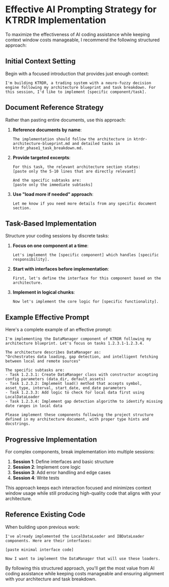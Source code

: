 # Effective AI Prompting Strategy for KTRDR Implementation

To maximize the effectiveness of AI coding assistance while keeping context window costs manageable, I recommend the following structured approach:

## Initial Context Setting

Begin with a focused introduction that provides just enough context:

```
I'm building KTRDR, a trading system with a neuro-fuzzy decision engine following my architecture blueprint and task breakdown. For this session, I'd like to implement [specific component/task].
```

## Document Reference Strategy

Rather than pasting entire documents, use this approach:

1. **Reference documents by name**:
   ```
   The implementation should follow the architecture in ktrdr-architecture-blueprint.md and detailed tasks in ktrdr_phase1_task_breakdown.md.
   ```

2. **Provide targeted excerpts**:
   ```
   For this task, the relevant architecture section states:
   [paste only the 5-10 lines that are directly relevant]
   
   And the specific subtasks are:
   [paste only the immediate subtasks]
   ```

3. **Use "load more if needed" approach**:
   ```
   Let me know if you need more details from any specific document section.
   ```

## Task-Based Implementation

Structure your coding sessions by discrete tasks:

1. **Focus on one component at a time**:
   ```
   Let's implement the [specific component] which handles [specific responsibility].
   ```

2. **Start with interfaces before implementation**:
   ```
   First, let's define the interface for this component based on the architecture.
   ```

3. **Implement in logical chunks**:
   ```
   Now let's implement the core logic for [specific functionality].
   ```

## Example Effective Prompt

Here's a complete example of an effective prompt:

```
I'm implementing the DataManager component of KTRDR following my architecture blueprint. Let's focus on tasks 1.2.3.1-1.2.3.4.

The architecture describes DataManager as:
"Orchestrates data loading, gap detection, and intelligent fetching between local and remote sources"

The specific subtasks are:
- Task 1.2.3.1: Create DataManager class with constructor accepting config parameters (data_dir, default_assets)
- Task 1.2.3.2: Implement load() method that accepts symbol, asset_type, interval, start_date, end_date parameters
- Task 1.2.3.3: Add logic to check for local data first using LocalDataLoader
- Task 1.2.3.4: Implement gap detection algorithm to identify missing date ranges in local data

Please implement these components following the project structure defined in my architecture document, with proper type hints and docstrings.
```

## Progressive Implementation

For complex components, break implementation into multiple sessions:

1. **Session 1**: Define interfaces and basic structure
2. **Session 2**: Implement core logic
3. **Session 3**: Add error handling and edge cases
4. **Session 4**: Write tests

This approach keeps each interaction focused and minimizes context window usage while still producing high-quality code that aligns with your architecture.

## Reference Existing Code

When building upon previous work:

```
I've already implemented the LocalDataLoader and IBDataLoader components. Here are their interfaces:

[paste minimal interface code]

Now I want to implement the DataManager that will use these loaders.
```

By following this structured approach, you'll get the most value from AI coding assistance while keeping costs manageable and ensuring alignment with your architecture and task breakdown.